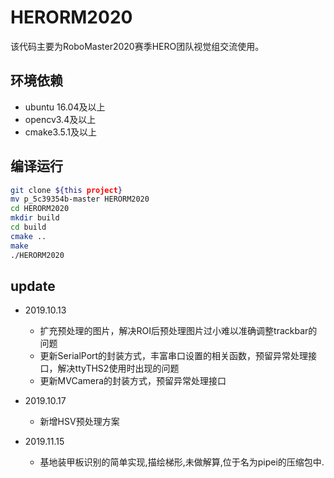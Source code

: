 # HERORM2020
该代码主要为RoboMaster2020赛季HERO团队视觉组交流使用。

## 环境依赖
- ubuntu 16.04及以上
- opencv3.4及以上
- cmake3.5.1及以上

## 编译运行
```sh
git clone ${this project}
mv p_5c39354b-master HERORM2020
cd HERORM2020
mkdir build
cd build
cmake ..
make
./HERORM2020
```

## update
- 2019.10.13
    - 扩充预处理的图片，解决ROI后预处理图片过小难以准确调整trackbar的问题
    - 更新SerialPort的封装方式，丰富串口设置的相关函数，预留异常处理接口，解决ttyTHS2使用时出现的问题
    - 更新MVCamera的封装方式，预留异常处理接口


- 2019.10.17
    - 新增HSV预处理方案
   
   
- 2019.11.15
    - 基地装甲板识别的简单实现,描绘梯形,未做解算,位于名为pipei的压缩包中.

